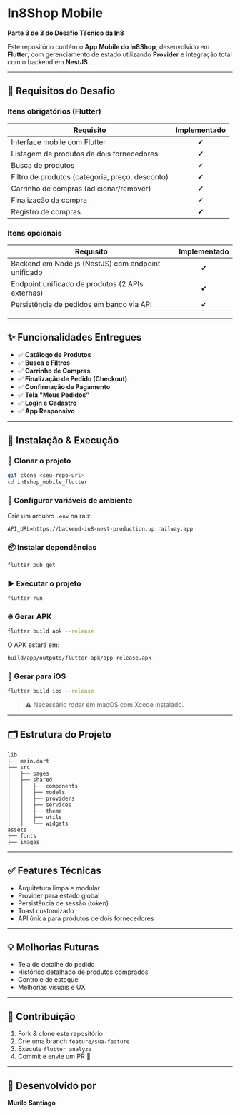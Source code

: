 # In8Shop Mobile

**Parte 3 de 3 do Desafio Técnico da In8**

Este repositório contém o **App Mobile do In8Shop**, desenvolvido em **Flutter**, com gerenciamento de estado utilizando **Provider** e integração total com o backend em **NestJS**.

---

## 📝 Requisitos do Desafio

### Itens obrigatórios (Flutter)

| Requisito                                       | Implementado |
| ----------------------------------------------- | :----------: |
| Interface mobile com Flutter                    |      ✔       |
| Listagem de produtos de dois fornecedores       |      ✔       |
| Busca de produtos                               |      ✔       |
| Filtro de produtos (categoria, preço, desconto) |      ✔       |
| Carrinho de compras (adicionar/remover)         |      ✔       |
| Finalização da compra                           |      ✔       |
| Registro de compras                             |      ✔       |

### Itens opcionais

| Requisito                                          | Implementado |
| -------------------------------------------------- | :----------: |
| Backend em Node.js (NestJS) com endpoint unificado |      ✔       |
| Endpoint unificado de produtos (2 APIs externas)   |      ✔       |
| Persistência de pedidos em banco via API           |      ✔       |

---

## ✨ Funcionalidades Entregues

- ✅ **Catálogo de Produtos**
- ✅ **Busca e Filtros**
- ✅ **Carrinho de Compras**
- ✅ **Finalização de Pedido (Checkout)**
- ✅ **Confirmação de Pagamento**
- ✅ **Tela "Meus Pedidos"**
- ✅ **Login e Cadastro**
- ✅ **App Responsivo**

---

## 🚀 Instalação & Execução

### 🔗 Clonar o projeto

```bash
git clone <seu-repo-url>
cd in8shop_mobile_flutter
```

### 🔑 Configurar variáveis de ambiente

Crie um arquivo `.env` na raiz:

```env
API_URL=https://backend-in8-nest-production.up.railway.app
```

### 📦 Instalar dependências

```bash
flutter pub get
```

### ▶️ Executar o projeto

```bash
flutter run
```

### 🔥 Gerar APK

```bash
flutter build apk --release
```

O APK estará em:

```bash
build/app/outputs/flutter-apk/app-release.apk
```

### 🍏 Gerar para iOS

```bash
flutter build ios --release
```

> ⚠️ Necessário rodar em macOS com Xcode instalado.

---

## 🗂️ Estrutura do Projeto

```plaintext
lib
├── main.dart
├── src
│   ├── pages
│   ├── shared
│   │   ├── components
│   │   ├── models
│   │   ├── providers
│   │   ├── services
│   │   ├── theme
│   │   ├── utils
│   │   └── widgets
assets
├── fonts
├── images
```

---

## ✅ Features Técnicas

- Arquitetura limpa e modular
- Provider para estado global
- Persistência de sessão (token)
- Toast customizado
- API única para produtos de dois fornecedores

---

## 💡 Melhorias Futuras

- Tela de detalhe do pedido
- Histórico detalhado de produtos comprados
- Controle de estoque
- Melhorias visuais e UX

---

## 🤝 Contribuição

1. Fork & clone este repositório
2. Crie uma branch `feature/sua-feature`
3. Execute `flutter analyze`
4. Commit e envie um PR 🚀

---

## 🧠 Desenvolvido por

**Murilo Santiago**
